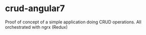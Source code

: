 # crud-angular7
Proof of concept of a simple application doing CRUD operations. All orchestrated with ngrx (Redux)
